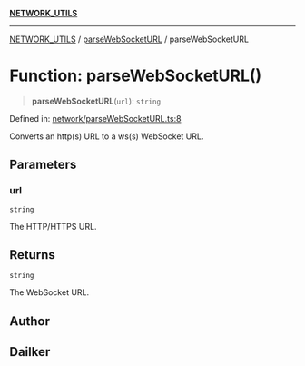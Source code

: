 [**NETWORK_UTILS**](../../README.md)

***

[NETWORK_UTILS](../../README.md) / [parseWebSocketURL](../README.md) / parseWebSocketURL

# Function: parseWebSocketURL()

> **parseWebSocketURL**(`url`): `string`

Defined in: [network/parseWebSocketURL.ts:8](https://github.com/dailker/everyutil/blob/26e2bb73429918cf0d08899e9efd90b82a42c92e/src/network/parseWebSocketURL.ts#L8)

Converts an http(s) URL to a ws(s) WebSocket URL.

## Parameters

### url

`string`

The HTTP/HTTPS URL.

## Returns

`string`

The WebSocket URL.

## Author

## Dailker
